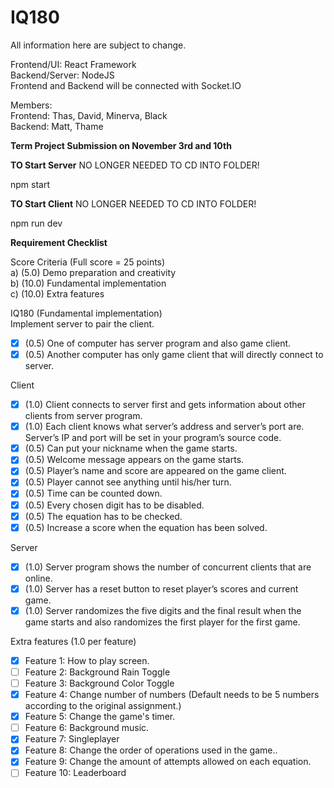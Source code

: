 # IQ180  

All information here are subject to change.  

Frontend/UI: React Framework  
Backend/Server: NodeJS  
Frontend and Backend will be connected with Socket.IO  

Members:  
Frontend: Thas, David, Minerva, Black  
Backend: Matt, Thame  

**Term Project Submission on November 3rd and 10th**  

**TO Start Server** NO LONGER NEEDED TO CD INTO FOLDER!  

npm start  

**TO Start Client**  NO LONGER NEEDED TO CD INTO FOLDER!  
  
npm run dev  

**Requirement Checklist**  

Score Criteria (Full score = 25 points)  
a) (5.0) Demo preparation and creativity  
b) (10.0) Fundamental implementation  
c) (10.0) Extra features  

IQ180 (Fundamental implementation)  
Implement server to pair the client.  
- [X] (0.5) One of computer has server program and also game client.  
- [X] (0.5) Another computer has only game client that will directly connect to server.  
  
Client  
- [X] (1.0) Client connects to server first and gets information about other clients from server program.  
- [X] (1.0) Each client knows what server’s address and server’s port are. Server’s IP and port will be set in your program’s source code.  
- [X] (0.5) Can put your nickname when the game starts.  
- [X] (0.5) Welcome message appears on the game starts.  
- [X] (0.5) Player’s name and score are appeared on the game client.  
- [X] (0.5) Player cannot see anything until his/her turn.  
- [X] (0.5) Time can be counted down.  
- [X] (0.5) Every chosen digit has to be disabled.  
- [X] (0.5) The equation has to be checked.  
- [X] (0.5) Increase a score when the equation has been solved.
  
Server  
- [X] (1.0) Server program shows the number of concurrent clients that are online.  
- [X] (1.0) Server has a reset button to reset player’s scores and current game.  
- [X] (1.0) Server randomizes the five digits and the final result when the game starts and also randomizes the first player for the first game.
  
Extra features (1.0 per feature)
- [X] Feature 1: How to play screen.
- [ ] Feature 2: Background Rain Toggle
- [ ] Feature 3: Background Color Toggle
- [X] Feature 4: Change number of numbers (Default needs to be 5 numbers according to the original assignment.)
- [X] Feature 5: Change the game's timer.
- [ ] Feature 6: Background music.
- [X] Feature 7: Singleplayer
- [X] Feature 8: Change the order of operations used in the game..
- [X] Feature 9: Change the amount of attempts allowed on each equation.
- [ ] Feature 10: Leaderboard
